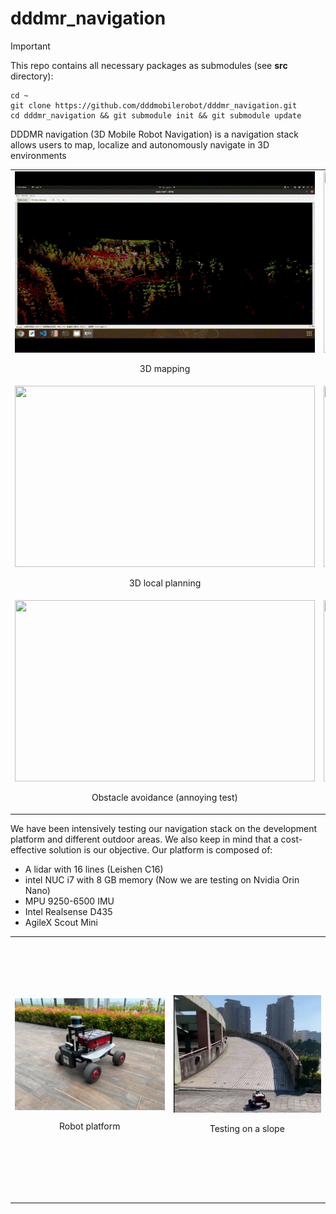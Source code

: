# dddmr_navigation
> [!IMPORTANT]
> This repo contains all necessary packages as submodules (see **src** directory):
> ```
> cd ~
> git clone https://github.com/dddmobilerobot/dddmr_navigation.git
> cd dddmr_navigation && git submodule init && git submodule update 
> ```
DDDMR navigation (3D Mobile Robot Navigation) is a navigation stack allows users to map, localize and autonomously navigate in 3D environments
<table align='center'>
  <tr width="100%">
    <td width="50%"><img src="https://github.com/dddmobilerobot/dddmr_documentation_materials/blob/main/dddmr_navigation/mapping.gif" width="480" height="290"/><p align='center'>3D mapping</p></td>
    <td width="50%"><img src="https://github.com/dddmobilerobot/dddmr_documentation_materials/blob/main/dddmr_navigation/global_planner.gif" width="480" height="290"/><p align='center'>3D global planning</p></td>
  </tr>
  <tr width="100%">
    <td width="50%"><img src="https://github.com/dddmobilerobot/dddmr_documentation_materials/blob/main/dddmr_navigation/local_planner.gif" width="480" height="290"/><p align='center'>3D local planning</p></td>
    <td width="50%"><img src="https://github.com/dddmobilerobot/dddmr_documentation_materials/blob/main/dddmr_navigation/navigation.gif" width="480" height="290"/><p align='center'>3D navigation</p></td>
  </tr>
  <tr width="100%">
    <td width="50%"><img src="https://github.com/dddmobilerobot/dddmr_documentation_materials/blob/main/dddmr_navigation/annoying_test.gif" width="480" height="290"/><p align='center'>Obstacle avoidance (annoying test)</p></td>
    <td width="50%"><img src="https://github.com/dddmobilerobot/dddmr_documentation_materials/blob/main/dddmr_navigation/auto_charging.gif" width="480" height="290"/><p align='center'>Auto docking</p></td>
  </tr>
</table> 
We have been intensively testing our navigation stack on the development platform and different outdoor areas. We also keep in mind that a cost-effective solution is our objective.
Our platform is composed of:

- A lidar with 16 lines (Leishen C16)
- intel NUC i7 with 8 GB memory (Now we are testing on Nvidia Orin Nano)
- MPU 9250-6500 IMU
- Intel Realsense D435
- AgileX Scout Mini
<table align='center'>
  <tr width="800">
    <td width="400" height="420"><img src="https://github.com/dddmobilerobot/dddmr_documentation_materials/blob/main/dddmr_navigation/robot.png"/><p align='center'>Robot platform</p></td>
    <td width="400" height="420"><img src="https://github.com/dddmobilerobot/dddmr_documentation_materials/blob/main/dddmr_navigation/slope.png"/><p align='center'>Testing on a slope</p></td>
  </tr>
</table> 
